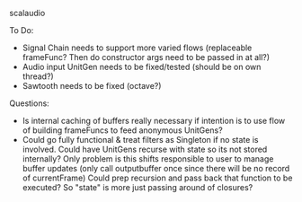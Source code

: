 scalaudio

To Do:
- Signal Chain needs to support more varied flows (replaceable frameFunc? Then do constructor args need to be passed in at all?)
- Audio input UnitGen needs to be fixed/tested (should be on own thread?)
- Sawtooth needs to be fixed (octave?)

Questions:
- Is internal caching of buffers really necessary if intention is to use flow of building frameFuncs to feed anonymous UnitGens?
- Could go fully functional & treat filters as Singleton if no state is involved. Could have UnitGens recurse with state so its not stored internally?
Only problem is this shifts responsible to user to manage buffer updates (only call outputbuffer once since there will be no record of currentFrame)
Could prep recursion and pass back that function to be executed? So "state" is more just passing around of closures?